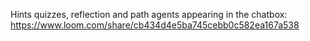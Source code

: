 Hints quizzes, reflection and path agents appearing in the chatbox:
https://www.loom.com/share/cb434d4e5ba745cebb0c582ea167a538

